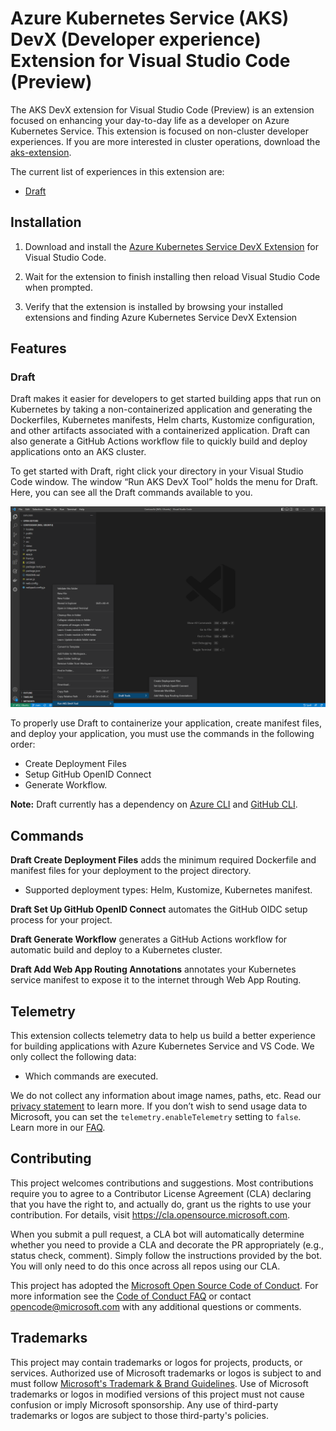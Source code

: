 # Azure Kubernetes Service (AKS) DevX (Developer experience) Extension for Visual Studio Code (Preview)

The AKS DevX extension for Visual Studio Code (Preview) is an extension focused on enhancing your day-to-day life as a developer on Azure Kubernetes Service. This extension is focused on non-cluster developer experiences. If you are more interested in cluster operations, download the [aks-extension](https://marketplace.visualstudio.com/items?itemName=ms-kubernetes-tools.vscode-aks-tools).

The current list of experiences in this extension are:
-	[Draft](https://github.com/Azure/draft)

## Installation

1. Download and install the [Azure Kubernetes Service DevX Extension](https://marketplace.visualstudio.com/items?itemName=ms-kubernetes-tools.aks-devx-tools) for Visual Studio Code.

2. Wait for the extension to finish installing then reload Visual Studio Code when prompted.

3. Verify that the extension is installed by browsing your installed extensions and finding Azure Kubernetes Service DevX Extension

## Features

### Draft 

Draft makes it easier for developers to get started building apps that run on Kubernetes by taking a non-containerized application and generating the Dockerfiles, Kubernetes manifests, Helm charts, Kustomize configuration, and other artifacts associated with a containerized application. Draft can also generate a GitHub Actions workflow file to quickly build and deploy applications onto an AKS cluster.

To get started with Draft, right click your directory in your Visual Studio Code window. The window “Run AKS DevX Tool” holds the menu for Draft. Here, you can see all the Draft commands available to you. 

![Draft commands](resources/draft-extension-homepage.png)


To properly use Draft to containerize your application, create manifest files, and deploy your application, you must use the commands in the following order: 
- Create Deployment Files
- Setup GitHub OpenID Connect
- Generate Workflow.

**Note:** Draft currently has a dependency on [Azure CLI](https://docs.microsoft.com/en-us/cli/azure/) and [GitHub CLI](https://cli.github.com/).


## Commands  

**Draft Create Deployment Files** adds the minimum required Dockerfile and manifest files for your deployment to the project directory.
- Supported deployment types: Helm, Kustomize, Kubernetes manifest.

**Draft Set Up GitHub OpenID Connect** automates the GitHub OIDC setup process for your project.

**Draft Generate Workflow** generates a GitHub Actions workflow for automatic build and deploy to a Kubernetes cluster.

**Draft Add Web App Routing Annotations** annotates your Kubernetes service manifest to expose it to the internet through Web App Routing.


## Telemetry

This extension collects telemetry data to help us build a better experience for building applications with Azure Kubernetes Service and VS Code. We only collect the following data:

* Which commands are executed.

We do not collect any information about image names, paths, etc. Read our [privacy statement](https://privacy.microsoft.com/privacystatement) to learn more. If you don’t wish to send usage data to Microsoft, you can set the `telemetry.enableTelemetry` setting to `false`. Learn more in our [FAQ](https://code.visualstudio.com/docs/supporting/faq#_how-to-disable-telemetry-reporting).
## Contributing

This project welcomes contributions and suggestions.  Most contributions require you to agree to a
Contributor License Agreement (CLA) declaring that you have the right to, and actually do, grant us
the rights to use your contribution. For details, visit https://cla.opensource.microsoft.com.

When you submit a pull request, a CLA bot will automatically determine whether you need to provide
a CLA and decorate the PR appropriately (e.g., status check, comment). Simply follow the instructions
provided by the bot. You will only need to do this once across all repos using our CLA.

This project has adopted the [Microsoft Open Source Code of Conduct](https://opensource.microsoft.com/codeofconduct/).
For more information see the [Code of Conduct FAQ](https://opensource.microsoft.com/codeofconduct/faq/) or
contact [opencode@microsoft.com](mailto:opencode@microsoft.com) with any additional questions or comments.

## Trademarks

This project may contain trademarks or logos for projects, products, or services. Authorized use of Microsoft 
trademarks or logos is subject to and must follow 
[Microsoft's Trademark & Brand Guidelines](https://www.microsoft.com/en-us/legal/intellectualproperty/trademarks/usage/general).
Use of Microsoft trademarks or logos in modified versions of this project must not cause confusion or imply Microsoft sponsorship.
Any use of third-party trademarks or logos are subject to those third-party's policies.

